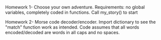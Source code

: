 Homework 1- Choose your own adventure. Requirements: no global variables, completely coded in functions. Call my_story() to start

Homework 2- Morse code decoder/encoder. Import dictionary to see the "match" function work as intended. Code assumes that all words encoded/decoded are words in all caps and no spaces. 

